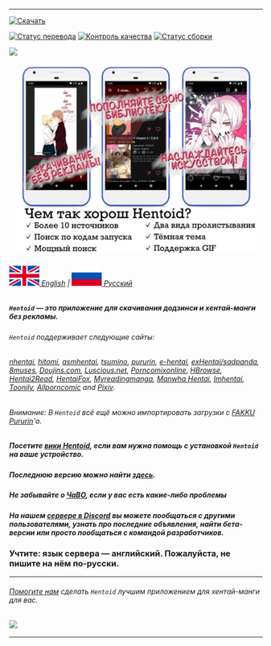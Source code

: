 <!--
  Title: Hentoid
  Description: Android-приложение для додзинси
-->
___

[![Скачать](https://img.shields.io/badge/Скачать-APK-brightgreen.svg)](https://github.com/avluis/Hentoid/releases/latest)

[![Статус перевода](https://hosted.weblate.org/widgets/hentoid/-/88x31-grey.png)](https://hosted.weblate.org/engage/hentoid/) [![Контроль качества](https://sonarcloud.io/api/project_badges/measure?project=RobbWatershed_hentoid-sonar&metric=alert_status)](https://sonarcloud.io/dashboard?id=RobbWatershed_hentoid-sonar) [![Статус сборки](https://app.bitrise.io/app/70539fbfc39cb9d8/status.svg?token=_kOMCvtscTfWpw7mdsqvJA&branch=dev)](https://app.bitrise.io/app/70539fbfc39cb9d8)

[![](https://discordapp.com/api/guilds/173995475098271746/embed.png?style=banner2)](https://discord.gg/QEZ3qk9)

![](https://github.com/avluis/Hentoid/blob/master/wiki-img/welcome-ru.png)

###### [![](https://github.com/avluis/Hentoid/blob/master/wiki-img/en-flag.svg) English](https://github.com/avluis/Hentoid/tree/master/README.md) | [![](https://github.com/avluis/Hentoid/blob/master/wiki-img/ru-flag.svg) Русский](https://github.com/avluis/Hentoid/tree/master/README-ru.md)

##### `Hentoid` — это приложение для скачивания додзинси и хентай-манги без рекламы.
###### `Hentoid` поддерживает следующие сайты:
###### [nhentai](https://nhentai.net/), [hitomi](https://hitomi.la/), [asmhentai](http://asmhentai.com/), [tsumino](http://www.tsumino.com/), [pururin](https://pururin.io/), [e-hentai](https://e-hentai.org/), [exHentai/sadpanda](https://exhentai.org), [8muses](https://www.8muses.com), [Doujins.com](https://doujins.com), [Luscious.net](https://www.luscious.net), [Porncomixonline](https://www.porncomixonline.net/), [HBrowse](https://www.hbrowse.com/), [Hentai2Read](https://hentai2read.com/), [HentaiFox](https://hentaifox.com), [Myreadingmanga](https://myreadingmanga.info/), [Manwha Hentai](https://manhwahentai.me/), [Imhentai](https://imhentai.com), [Toonily](https://toonily.com/), [Allporncomic](https://allporncomic.com/) and [Pixiv](https://www.pixiv.net/).
###### Внимание: В `Hentoid` всё ещё можно импортировать загрузки с [FAKKU](https://www.fakku.net/) [Pururin](https://raw.githubusercontent.com/AVnetWS/Hentoid-Resources/master/repo/assets/img/pururin.jpg)'а.
##### Посетите [вики Hentoid](https://github.com/AVnetWS/Hentoid/wiki), если вам нужна помощь с установкой `Hentoid` на ваше устройство.
##### Последнюю версию можно найти [здесь](https://github.com/AVnetWS/Hentoid/releases/latest).

##### Не забывайте о [ЧаВО](https://github.com/avluis/Hentoid/wiki/FAQ), если у вас есть какие-либо проблемы
##### На нашем [сервере в Discord](https://discord.gg/QEZ3qk9) вы можете пообщаться с другими пользователями, узнать про последние объявления, найти бета-версии или просто пообщаться с командой разработчиков.
### Учтите: язык сервера — английский. Пожалуйста, не пишите на нём по-русски.
___
###### [Помогите нам](https://github.com/AVnetWS/Hentoid/wiki/Contributing) сделать `Hentoid` лучшим приложением для хентай-манги для вас.

[![](https://github.com/avluis/Hentoid/blob/master/wiki-img/CherryBanner.png)](https://github.com/RobbWatershed/GalleryCherry)
___

<meta name='keywords' content='doujin, doujinshi, download doujinshi, android app, doujin android app, doujinshi android app, doujin android download, doujinshi android download'>
